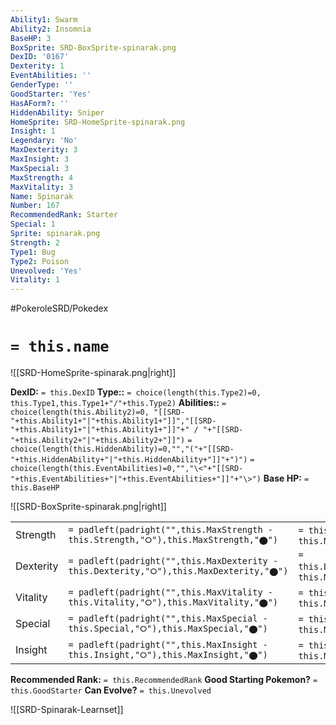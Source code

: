 ```yaml
---
Ability1: Swarm
Ability2: Insomnia
BaseHP: 3
BoxSprite: SRD-BoxSprite-spinarak.png
DexID: '0167'
Dexterity: 1
EventAbilities: ''
GenderType: ''
GoodStarter: 'Yes'
HasAForm?: ''
HiddenAbility: Sniper
HomeSprite: SRD-HomeSprite-spinarak.png
Insight: 1
Legendary: 'No'
MaxDexterity: 3
MaxInsight: 3
MaxSpecial: 3
MaxStrength: 4
MaxVitality: 3
Name: Spinarak
Number: 167
RecommendedRank: Starter
Special: 1
Sprite: spinarak.png
Strength: 2
Type1: Bug
Type2: Poison
Unevolved: 'Yes'
Vitality: 1
---
```


#PokeroleSRD/Pokedex

# `= this.name`

![[SRD-HomeSprite-spinarak.png|right]]

**DexID:** `= this.DexID`
**Type::** `= choice(length(this.Type2)=0, this.Type1,this.Type1+"/"+this.Type2)`
**Abilities::** `= choice(length(this.Ability2)=0, "[[SRD-"+this.Ability1+"|"+this.Ability1+"]]","[[SRD-"+this.Ability1+"|"+this.Ability1+"]]"+" / "+"[[SRD-"+this.Ability2+"|"+this.Ability2+"]]")` `= choice(length(this.HiddenAbility)=0,"","("+"[[SRD-"+this.HiddenAbility+"|"+this.HiddenAbility+"]]"+")")` `= choice(length(this.EventAbilities)=0,"","\<"+"[[SRD-"+this.EventAbilities+"|"+this.EventAbilities+"]]"+"\>")`
**Base HP:** `= this.BaseHP`

![[SRD-BoxSprite-spinarak.png|right]]

|           |                                                                                        |                                          |
| --------- | -------------------------------------------------------------------------------------- | ---------------------------------------- |
| Strength  | `= padleft(padright("",this.MaxStrength - this.Strength,"⭘"),this.MaxStrength,"⬤")`    | `= this.Strength`/`= this.MaxStrength`   |
| Dexterity | `= padleft(padright("",this.MaxDexterity - this.Dexterity,"⭘"),this.MaxDexterity,"⬤")` | `= this.Dexterity`/`= this.MaxDexterity` |
| Vitality  | `= padleft(padright("",this.MaxVitality - this.Vitality,"⭘"),this.MaxVitality,"⬤")`    | `= this.Vitality`/`= this.MaxVitality`   |
| Special   | `= padleft(padright("",this.MaxSpecial - this.Special,"⭘"),this.MaxSpecial,"⬤")`       | `= this.Special`/`= this.MaxSpecial`     |
| Insight   | `= padleft(padright("",this.MaxInsight - this.Insight,"⭘"),this.MaxInsight,"⬤")`       | `= this.Insight`/`= this.MaxInsight`     |

**Recommended Rank:** `= this.RecommendedRank`
**Good Starting Pokemon?** `= this.GoodStarter`
**Can Evolve?** `= this.Unevolved`

![[SRD-Spinarak-Learnset]]